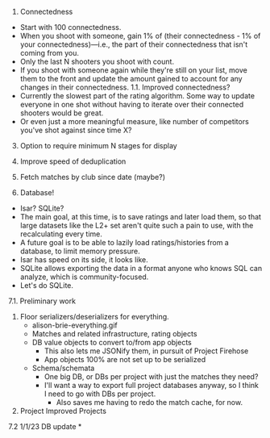 1. Connectedness
* Start with 100 connectedness.
* When you shoot with someone, gain 1% of (their connectedness - 1% of your connectedness)—i.e.,
  the part of their connectedness that isn't coming from you.
* Only the last N shooters you shoot with count.
* If you shoot with someone again while they're still on your list, move them to the front
  and update the amount gained to account for any changes in their connectedness.
1.1. Improved connectedness?
* Currently the slowest part of the rating algorithm. Some way to update everyone in one shot
without having to iterate over their connected shooters would be great.
* Or even just a more meaningful measure, like number of competitors you've shot against since time
X?

3. Option to require minimum N stages for display
4. Improve speed of deduplication

6. Fetch matches by club since date (maybe?)

7. Database!
* Isar? SQLite?
* The main goal, at this time, is to save ratings and later load them, so that large datasets
like the L2+ set aren't quite such a pain to use, with the recalculating every time.
* A future goal is to be able to lazily load ratings/histories from a database, to limit
memory pressure.
* Isar has speed on its side, it looks like.
* SQLite allows exporting the data in a format anyone who knows SQL can analyze, which is
community-focused.
* Let's do SQLite.

7.1. Preliminary work
1. Floor serializers/deserializers for everything.
    * alison-brie-everything.gif
    * Matches and related infrastructure, rating objects
    * DB value objects to convert to/from app objects
        * This also lets me JSONify them, in pursuit of Project Firehose
        * App objects 100% are not set up to be serialized
    * Schema/schemata
        * One big DB, or DBs per project with just the matches they need?
        * I'll want a way to export full project databases anyway, so I think I
        need to go with DBs per project.
            * Also saves me having to redo the match cache, for now.
2. Project Improved Projects

7.2 1/1/23 DB update
    *